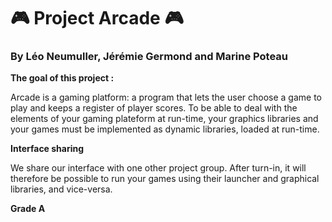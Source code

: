 # 🎮 Project Arcade 🎮
### By Léo Neumuller, Jérémie Germond and Marine Poteau

**The goal of this project :**

Arcade is a gaming platform: a program that lets the user choose a game to play and keeps a register of player scores.
To be able to deal with the elements of your gaming plateform at run-time, your graphics libraries and your games must be implemented as dynamic libraries, loaded at run-time.

**Interface sharing**

We share our interface with one other project group.
After turn-in, it will therefore be possible to run your games using their launcher and graphical libraries, and vice-versa.

**Grade A**
